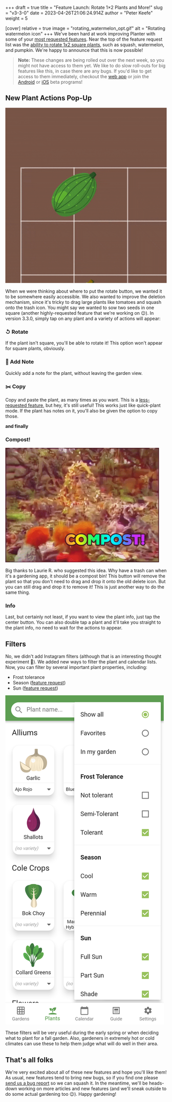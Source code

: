 +++
draft = true
title = "Feature Launch: Rotate 1×2 Plants and More!"
slug = "v3-3-0"
date = 2023-04-26T21:06:24.914Z
author = "Peter Keefe"
weight = 5

[cover]
relative = true
image = "rotating_watermelon_opt.gif"
alt = "Rotating watermelon icon"
+++
We've been hard at work improving Planter with some of your [most requested features](https://planter.garden/requests). Near the top of the feature request list was the [ability to rotate 1x2 square plants](https://planter.garden/requests/id5kRLEZHtJoWiIYMeYM), such as squash, watermelon, and pumpkin. We're happy to announce that this is now possible!

> **Note:** These changes are being rolled out over the next week, so you might not have access to them yet. We like to do slow roll-outs for big features like this, in case there are any bugs. If you'd like to get access to them immediately, checkout the [web app](https://planter.garden/gardens) or join the [Android](https://play.google.com/store/apps/details?id=com.perculacreative.peter.gardenplanner) or [iOS](https://testflight.apple.com/join/zMlYVV7J) beta programs!

## New Plant Actions Pop-Up

![Screenshot showing the new user interface.](rotate_watermelon_screenshot.gif "Rotating a 1x2 watermelon using the new actions that appear upon tapping on a plant.")

When we were thinking about where to put the rotate button, we wanted it to be somewhere easily accessible. We also wanted to improve the deletion mechanism, since it's tricky to drag large plants like tomatoes and squash onto the trash icon. You might say we wanted to sow two seeds in one square (another highly-requested feature that we're working on 😉). In version 3.3.0, simply tap on any plant and a variety of actions will appear:

### ↺ Rotate

If the plant isn't square, you'll be able to rotate it! This option won't appear for square plants, obviously. 

### 📝 Add Note

Quickly add a note for the plant, without leaving the garden view.

### ✂️ Copy

Copy and paste the plant, as many times as you want. This is a [less-requested feature](https://planter.garden/requests/87w6TAixgMjAHy8cQQjp), but hey, it's still useful! This works just like quick-plant mode. If the plant has notes on it, you'll also be given the option to copy those.

**and finally**

### **Compost!**

![Compost puppet.](compost.gif)

Big thanks to Laurie R. who suggested this idea. Why have a trash can when it's a gardening app, it should be a compost bin! This button will remove the plant so that you don't need to drag and drop it onto the old delete icon. But you can still drag and drop it to remove it! This is just another way to do the same thing. 

### Info

Last, but certainly not least, if you want to view the plant info, just tap the center button. You can also double tap a plant and it'll take you straight to the plant info, no need to wait for the actions to appear.

## Filters

No, we didn't add Instagram filters (although that is an interesting thought experiment 🤔). We added new ways to filter the plant and calendar lists. Now, you can filter by several important plant properties, including:

* Frost tolerance
* Season ([feature request](https://planter.garden/requests/l9kiWrDNu1TnewOHEpat))
* Sun ([feature request](https://planter.garden/requests/snqWbvXuzWlDmi1PaFYO))

![Screenshot showing the new filters in the app.](screenshot_20230426-164413.png "All the new filters in the app!")

These filters will be very useful during the early spring or when deciding what to plant for a fall garden. Also, gardeners in extremely hot or cold climates can use these to help them judge what will do well in their area.

## That's all folks

We're very excited about all of these new features and hope you'll like them! As usual, new features tend to bring new bugs, so if you find one please [send us a bug report](https://info.planter.garden/connect/contact-us/) so we can squash it. In the meantime, we'll be heads-down working on more articles and new features (and we'll sneak outside to do some actual gardening too 😉). Happy gardening!